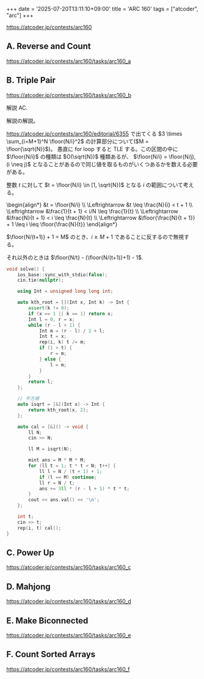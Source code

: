 +++
date = '2025-07-20T13:11:10+09:00'
title = 'ARC 160'
tags = ["atcoder", "arc"]
+++

<https://atcoder.jp/contests/arc160>

## A. Reverse and Count

<https://atcoder.jp/contests/arc160/tasks/arc160_a>

## B. Triple Pair

<https://atcoder.jp/contests/arc160/tasks/arc160_b>

解説 AC.

解説の解説。

<https://atcoder.jp/contests/arc160/editorial/6355> で出てくる $3 \times \sum_{i=M+1}^N \floor{N/i}^2$ の計算部分について($M = \floor{\sqrt{N}}$)。
愚直に for loop すると TLE する。この区間の中に $\floor{N/i}$ の種類は $O(\sqrt{N})$ 種類あるが、
$\floor{N/i} = \floor{N/j}, (i \neq j)$ となることがあるので同じ値を取るものがいくつあるかを数える必要がある。

整数 $t$ に対して $t = \floor{N/i}  \in [1, \sqrt{N})$ となる $i$ の範囲について考える。

<!-- dprint-ignore -->
\begin{align*}
    &t = \floor{N/i} \\\\
    \Leftrightarrow &t \leq \frac{N}{i} < t + 1 \\\\
    \Leftrightarrow &\frac{1}{t + 1} < i/N \leq \frac{1}{t} \\\\
    \Leftrightarrow &\frac{N}{t + 1} < i \leq \frac{N}{t} \\\\
    \Leftrightarrow &\floor{\frac{N}{t + 1}} + 1 \leq i \leq \floor{\frac{N}{t}}
\end{align*}

$\floor{N/(t+1)} + 1 = M$ のとき、$i \geq M+1$ であることに反するので無視する。

それ以外のときは $\floor{N/t} - (\floor{N/(t+1)}+1) - 1$.

```cpp
void solve() {
    ios_base::sync_with_stdio(false);
    cin.tie(nullptr);

    using Int = unsigned long long int;

    auto kth_root = [](Int x, Int k) -> Int {
        assert(k != 0);
        if (x == 1 || k == 1) return x;
        Int l = 0, r = x;
        while (r - l > 1) {
            Int m = (r - l) / 2 + l;
            Int t = x;
            rep(i, k) t /= m;
            if (1 > t) {
                r = m;
            } else {
                l = m;
            }
        }
        return l;
    };

    // 平方根
    auto isqrt = [&](Int x) -> Int {
        return kth_root(x, 2);
    };

    auto cal = [&]() -> void {
        ll N;
        cin >> N;

        ll M = isqrt(N);

        mint ans = M * M * M;
        for (ll t = 1; t * t < N; t++) {
            ll l = N / (t + 1) + 1;
            if (l == M) continue;
            ll r = N / t;
            ans += 3ll * (r - l + 1) * t * t;
        }
        cout << ans.val() << '\n';
    };

    int t;
    cin >> t;
    rep(i, t) cal();
}
```

## C. Power Up

<https://atcoder.jp/contests/arc160/tasks/arc160_c>

## D. Mahjong

<https://atcoder.jp/contests/arc160/tasks/arc160_d>

## E. Make Biconnected

<https://atcoder.jp/contests/arc160/tasks/arc160_e>

## F. Count Sorted Arrays

<https://atcoder.jp/contests/arc160/tasks/arc160_f>

